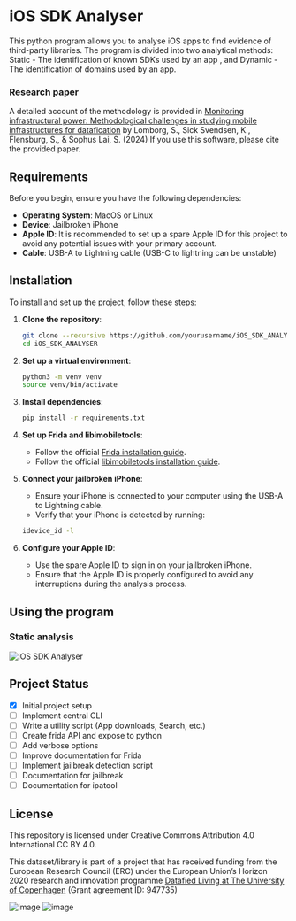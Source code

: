 # iOS SDK Analyser

This python program allows you to analyse iOS apps to find evidence of third-party libraries.
The program is divided into two analytical methods: Static - The identification of known SDKs used by an app , and Dynamic - The identification of domains used by an app.

### Research paper
A detailed account of the methodology is provided in [Monitoring infrastructural power: Methodological challenges in studying mobile infrastructures for datafication](https://doi.org/10.14763/2024.2.1763) by Lomborg, S., Sick Svendsen, K., Flensburg, S., & Sophus Lai, S. (2024)
If you use this software, please cite the provided paper.



## Requirements

Before you begin, ensure you have the following dependencies:

- **Operating System**: MacOS or Linux
- **Device**: Jailbroken iPhone
- **Apple ID**: It is recommended to set up a spare Apple ID for this project to avoid any potential issues with your primary account.
- **Cable**: USB-A to Lightning cable (USB-C to lightning can be unstable)

## Installation

To install and set up the project, follow these steps:

1. **Clone the repository**:
    ```sh
    git clone --recursive https://github.com/yourusername/iOS_SDK_ANALYSER.git
    cd iOS_SDK_ANALYSER
    ```

2. **Set up a virtual environment**:
    ```sh
    python3 -m venv venv
    source venv/bin/activate
    ```

3. **Install dependencies**:
    ```sh
    pip install -r requirements.txt
    ```

4. **Set up Frida and libimobiletools**:
    - Follow the official [Frida installation guide](https://frida.re/docs/installation/).
    - Follow the official [libimobiletools installation guide](https://libimobiledevice.org/).

5. **Connect your jailbroken iPhone**:
    - Ensure your iPhone is connected to your computer using the USB-A to Lightning cable.
    - Verify that your iPhone is detected by running:
    ```sh
    idevice_id -l
    ```

6. **Configure your Apple ID**:
    - Use the spare Apple ID to sign in on your jailbroken iPhone.
    - Ensure that the Apple ID is properly configured to avoid any interruptions during the analysis process.

## Using the program


### Static analysis
![iOS SDK Analyser](https://policyreview.info/sites/default/files/assets/images/node-1763/2.png)


## Project Status

- [x] Initial project setup
- [ ] Implement central CLI
- [ ] Write a utility script (App downloads, Search, etc.)
- [ ] Create frida API and expose to python
- [ ] Add verbose options
- [ ] Improve documentation for Frida
- [ ] Implement jailbreak detection script
- [ ] Documentation for jailbreak
- [ ] Documentation for ipatool

## License

This repository is licensed under Creative Commons Attribution 4.0 International CC BY 4.0.

This dataset/library is part of a project that has received funding from the European Research Council (ERC) under
the European Union’s Horizon 2020 research and innovation programme [Datafied Living at The University of Copenhagen](https://datafiedliving.ku.dk/) (Grant agreement ID: 947735) 

![image](https://github.com/user-attachments/assets/fe732ac6-0468-4421-a7a6-62e7b24c1633)
![image](https://designguide.ku.dk/download/co-branding/ku_co_uk_h.jpg)

## 
